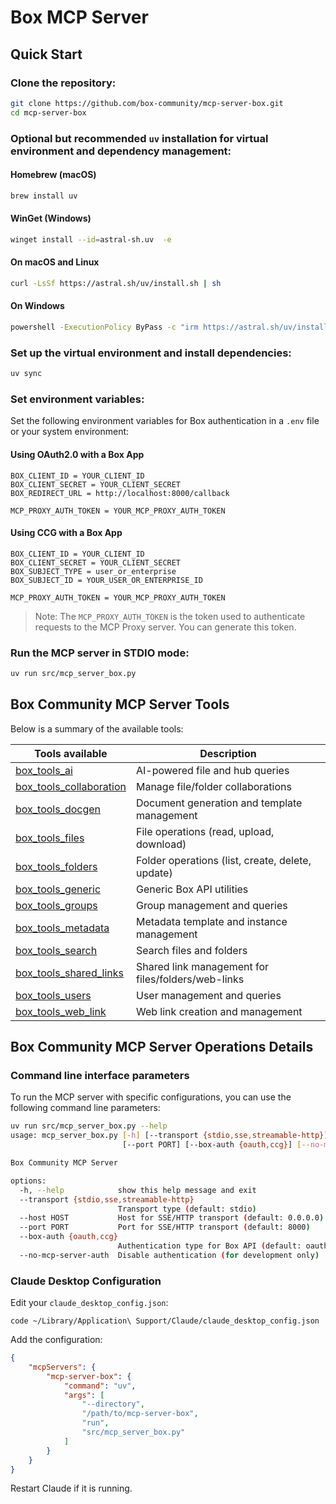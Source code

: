 # Box MCP Server

## Quick Start

### Clone the repository:

```sh
git clone https://github.com/box-community/mcp-server-box.git
cd mcp-server-box
```

### Optional but recommended `uv` installation for virtual environment and dependency management:

#### Homebrew (macOS)
```sh
brew install uv
```

#### WinGet (Windows)
```sh
winget install --id=astral-sh.uv  -e
```

#### On macOS and Linux
```sh
curl -LsSf https://astral.sh/uv/install.sh | sh
```

#### On Windows
```sh
powershell -ExecutionPolicy ByPass -c "irm https://astral.sh/uv/install.ps1 | iex"
```

### Set up the virtual environment and install dependencies:

```sh
uv sync
```

### Set environment variables:
Set the following environment variables for Box authentication in a `.env` file or your system environment:

#### Using OAuth2.0 with a Box App
```
BOX_CLIENT_ID = YOUR_CLIENT_ID
BOX_CLIENT_SECRET = YOUR_CLIENT_SECRET
BOX_REDIRECT_URL = http://localhost:8000/callback

MCP_PROXY_AUTH_TOKEN = YOUR_MCP_PROXY_AUTH_TOKEN
```

#### Using CCG with a Box App
```
BOX_CLIENT_ID = YOUR_CLIENT_ID
BOX_CLIENT_SECRET = YOUR_CLIENT_SECRET
BOX_SUBJECT_TYPE = user_or_enterprise
BOX_SUBJECT_ID = YOUR_USER_OR_ENTERPRISE_ID

MCP_PROXY_AUTH_TOKEN = YOUR_MCP_PROXY_AUTH_TOKEN
```

> Note: The `MCP_PROXY_AUTH_TOKEN` is the token used to authenticate requests to the MCP Proxy server. You can generate this token.

### Run the MCP server in STDIO mode:
```sh
uv run src/mcp_server_box.py
```

## Box Community MCP Server Tools

Below is a summary of the available tools:

| Tools available          | Description                                      |
|--------------------------|--------------------------------------------------|
| [box_tools_ai](docs/box_tools_ai.md) | AI-powered file and hub queries                  |
| [box_tools_collaboration](docs/box_tools_collaboration.md)  | Manage file/folder collaborations                |
| [box_tools_docgen](docs/box_tools_docgen.md)         | Document generation and template management      |
| [box_tools_files](docs/box_tools_files.md)          | File operations (read, upload, download)         |
| [box_tools_folders](docs/box_tools_folders.md)        | Folder operations (list, create, delete, update) |
| [box_tools_generic](docs/box_tools_generic.md)        | Generic Box API utilities                        |
| [box_tools_groups](docs/box_tools_groups.md)         | Group management and queries                     |
| [box_tools_metadata](docs/box_tools_metadata.md)       | Metadata template and instance management        |
| [box_tools_search](docs/box_tools_search.md)         | Search files and folders                         |
| [box_tools_shared_links](docs/box_tools_shared_links.md)   | Shared link management for files/folders/web-links|
| [box_tools_users](docs/box_tools_users.md)          | User management and queries                      |
| [box_tools_web_link](docs/box_tools_web_link.md)       | Web link creation and management                 |

## Box Community MCP Server Operations Details

### Command line interface parameters
To run the MCP server with specific configurations, you can use the following command line parameters:
```sh
uv run src/mcp_server_box.py --help
usage: mcp_server_box.py [-h] [--transport {stdio,sse,streamable-http}] [--host HOST]
                         [--port PORT] [--box-auth {oauth,ccg}] [--no-mcp-server-auth]

Box Community MCP Server

options:
  -h, --help            show this help message and exit
  --transport {stdio,sse,streamable-http}
                        Transport type (default: stdio)
  --host HOST           Host for SSE/HTTP transport (default: 0.0.0.0)
  --port PORT           Port for SSE/HTTP transport (default: 8000)
  --box-auth {oauth,ccg}
                        Authentication type for Box API (default: oauth)
  --no-mcp-server-auth  Disable authentication (for development only)
  ```

### Claude Desktop Configuration
Edit your `claude_desktop_config.json`:

```code ~/Library/Application\ Support/Claude/claude_desktop_config.json```

Add the configuration:
```json
{
    "mcpServers": {
        "mcp-server-box": {
            "command": "uv",
            "args": [
                "--directory",
                "/path/to/mcp-server-box",
                "run",
                "src/mcp_server_box.py"
            ]
        }
    }
}
```

Restart Claude if it is running.

